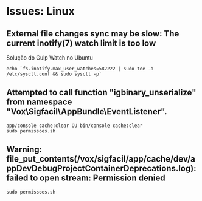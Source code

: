 # Issues: Linux

## External file changes sync may be slow: The current inotify(7) watch limit is too low 
Solução do Gulp Watch no Ubuntu
```
echo `fs.inotify.max_user_watches=582222 | sudo tee -a /etc/sysctl.conf && sudo sysctl -p`
```

## Attempted to call function "igbinary_unserialize" from namespace "Vox\Sigfacil\AppBundle\EventListener".

```
app/console cache:clear OU bin/console cache:clear
sudo permissoes.sh
```

## Warning: file_put_contents(/vox/sigfacil/app/cache/dev/appDevDebugProjectContainerDeprecations.log): failed to open stream: Permission denied
```
sudo permissoes.sh
```